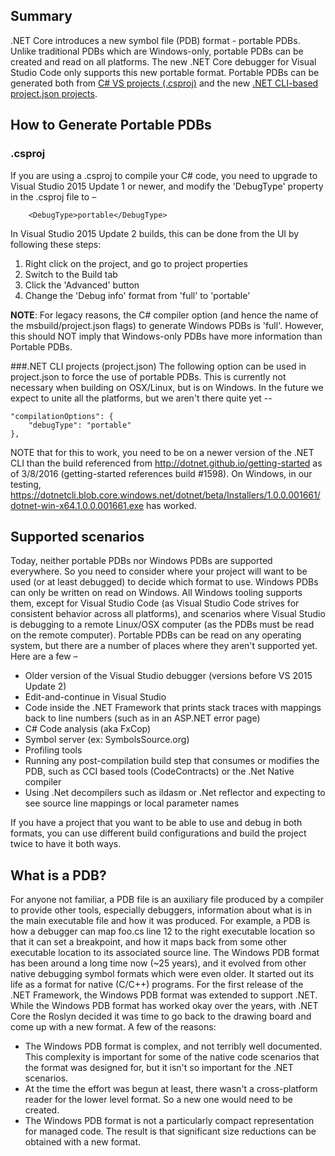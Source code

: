 ## Summary
.NET Core introduces a new symbol file (PDB) format - portable PDBs. Unlike traditional PDBs which are Windows-only, portable PDBs can be created and read on all platforms. The new .NET Core debugger for Visual Studio Code only supports this new portable format. Portable PDBs can be generated both from [C# VS projects (.csproj)](#csproj) and the new [.NET CLI-based project.json projects](#net-cli-projects-projectjson).

## How to Generate Portable PDBs
### .csproj
If you are using a .csproj to compile your C# code, you need to upgrade to Visual Studio 2015 Update 1 or newer, and modify the 'DebugType' property in the .csproj file to –

        <DebugType>portable</DebugType>

In Visual Studio 2015 Update 2 builds, this can be done from the UI by following these steps:

1. Right click on the project, and go to project properties
2. Switch to the Build tab
3. Click the 'Advanced' button
4. Change the 'Debug info' format from 'full' to 'portable'

**NOTE**: For legacy reasons, the C# compiler option (and hence the name of the msbuild/project.json flags) to generate Windows PDBs is 'full'. However, this should NOT imply that Windows-only PDBs have more information than Portable PDBs. 

###.NET CLI projects (project.json)
The following option can be used in project.json to force the use of portable PDBs. This is currently not necessary when building on OSX/Linux, but is on Windows. In the future we expect to unite all the platforms, but we aren't there quite yet --

    "compilationOptions": {
        "debugType": "portable"
    },

NOTE that for this to work, you need to be on a newer version of the .NET CLI than the build referenced from http://dotnet.github.io/getting-started as of 3/8/2016 (getting-started references build #1598). On Windows, in our testing, https://dotnetcli.blob.core.windows.net/dotnet/beta/Installers/1.0.0.001661/dotnet-win-x64.1.0.0.001661.exe has worked.
  
## Supported scenarios
Today, neither portable PDBs nor Windows PDBs are supported everywhere. So you need to consider where your project will want to be used (or at least debugged) to decide which format to use.
Windows PDBs can only be written on read on Windows. All Windows tooling supports them, except for Visual Studio Code (as Visual Studio Code strives for consistent behavior across all platforms), and scenarios where Visual Studio is debugging to a remote Linux/OSX computer (as the PDBs must be read on the remote computer).
Portable PDBs can be read on any operating system, but there are a number of places where they aren't supported yet. Here are a few –

* Older version of the Visual Studio debugger (versions before VS 2015 Update 2)
* Edit-and-continue in Visual Studio
* Code inside the .NET Framework that prints stack traces with mappings back to line numbers (such as in an ASP.NET error page)
* C# Code analysis (aka FxCop)
* Symbol server (ex: SymbolsSource.org)
* Profiling tools
* Running any post-compilation build step that consumes or modifies the PDB, such as CCI based tools (CodeContracts) or the .Net Native compiler
* Using .Net decompilers such as ildasm or .Net reflector and expecting to see source line mappings or local parameter names

If you have a project that you want to be able to use and debug in both formats, you can use different build configurations and build the project twice to have it both ways.

## What is a PDB?
For anyone not familiar, a PDB file is an auxiliary file produced by a compiler to provide other tools, especially debuggers, information about what is in the main executable file and how it was produced. For example, a PDB is how a debugger can map foo.cs line 12 to the right executable location so that it can set a breakpoint, and how it maps back from some other executable location to its associated source line.
The Windows PDB format has been around a long time now (~25 years), and it evolved from other native debugging symbol formats which were even older. It started out its life as a format for native (C/C++) programs. For the first release of the .NET Framework, the Windows PDB format was extended to support .NET.
While the Windows PDB format has worked okay over the years, with .NET Core the Roslyn decided it was time to go back to the drawing board and come up with a new format. A few of the reasons:

* The Windows PDB format is complex, and not terribly well documented. This complexity is important for some of the native code scenarios that the format was designed for, but it isn't so important for the .NET scenarios.
* At the time the effort was begun at least, there wasn't a cross-platform reader for the lower level format. So a new one would need to be created.
* The Windows PDB format is not a particularly compact representation for managed code. The result is that significant size reductions can be obtained with a new format.